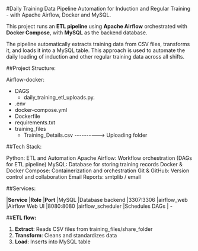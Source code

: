#Daily Training Data Pipeline Automation for Induction and Regular Training - with Apache Airflow, Docker and MySQL.

This project runs an **ETL pipeline** using **Apache Airflow** orchestrated with **Docker Compose**, with **MySQL** as the backend database.

The pipeline automatically extracts training data from CSV files, transforms it, and loads it into a MySQL table. This approach is used to automate the daily loading of induction and other regular training data across all shifts.



##Project Structure:


Airflow-docker:

- DAGS
	- daily_training_etl_uploads.py.
- .env
- docker-compose.yml
- Dockerfile
- requirements.txt
- training_files
	- Training_Details.csv ----------> Uploading folder


##Tech Stack:

Python: ETL and Automation
Apache Airflow: Workflow orchestration (DAGs for ETL pipeline)
MySQL: Database for storing training records
Docker & Docker Compose: Containerization and orchestration
Git & GitHub: Version control and collaboration
Email Reports: smtplib / email


##Services:

|**Service**        |**Role**			|**Port**
|MySQL				|Database backend	|3307:3306
|airflow_web		|Airflow Web UI		|8080:8080
|airflow_scheduler	|Schedules DAGs		|	-


##**ETL flow:**

1. **Extract**: Reads CSV files from training_files/share_folder
2. **Transform**: Cleans and standardizes data
3. **Load**: Inserts into MySQL table







